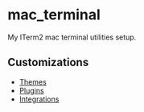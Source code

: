 # mac_terminal
My ITerm2 mac terminal utilities setup. 


## Customizations
* [Themes](https://github.com/MohamedElashri/mac_terminal/tree/main/Themes)
* [Plugins](https://github.com/MohamedElashri/mac_terminal/tree/main/Code)
* [Integrations](https://github.com/MohamedElashri/mac_terminal/tree/main/Integrations)
